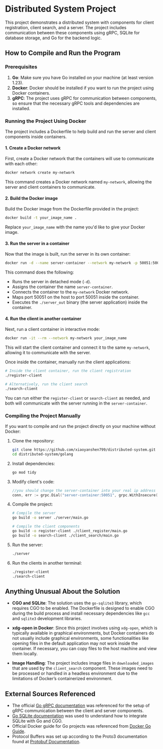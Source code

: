 
# Distributed System Project

This project demonstrates a distributed system with components for client registration, client search, and a server. The project includes communication between these components using gRPC, SQLite for database storage, and Go for the backend logic.

## How to Compile and Run the Program

### Prerequisites

1. **Go**: Make sure you have Go installed on your machine (at least version 1.23).
2. **Docker**: Docker should be installed if you want to run the project using Docker containers.
3. **gRPC**: The project uses gRPC for communication between components, so ensure that the necessary gRPC tools and dependencies are installed.

### Running the Project Using Docker

The project includes a Dockerfile to help build and run the server and client components inside containers.

#### 1. Create a Docker network

First, create a Docker network that the containers will use to communicate with each other:

```bash
docker network create my-network
```

This command creates a Docker network named `my-network`, allowing the server and client containers to communicate.

#### 2. Build the Docker image

Build the Docker image from the Dockerfile provided in the project:

```bash
docker build -t your_image_name .
```

Replace `your_image_name` with the name you'd like to give your Docker image.

#### 3. Run the server in a container

Now that the image is built, run the server in its own container:

```bash
docker run -d --name server-container --network my-network -p 50051:50051 your_image_name ./server_out
```

This command does the following:
- Runs the server in detached mode (`-d`).
- Assigns the container the name `server-container`.
- Connects the container to the `my-network` Docker network.
- Maps port 50051 on the host to port 50051 inside the container.
- Executes the `./server_out` binary (the server application) inside the container.

#### 4. Run the client in another container

Next, run a client container in interactive mode:

```bash
docker run -it --rm --network my-network your_image_name
```

This will start the client container and connect it to the same `my-network`, allowing it to communicate with the server.

Once inside the container, manually run the client applications:

```bash
# Inside the client container, run the client registration
./register-client

# Alternatively, run the client search
./search-client
```

You can run either the `register-client` or `search-client` as needed, and both will communicate with the server running in the `server-container`.

### Compiling the Project Manually

If you want to compile and run the project directly on your machine without Docker:

1. Clone the repository:

   ```bash
   git clone https://github.com/xiaoyanshen799/distributed-system.git
   cd distributed-system/golang
   ```

2. Install dependencies:

   ```bash
   go mod tidy
   ```

3. Modify client's code:

   ```go
   //you should change the server-container into your real ip address in client_search/main.go and client_register/main.go in grpc.Dial
   conn, err := grpc.Dial("server-container:50051", grpc.WithInsecure(), grpc.WithBlock())
   ```

4. Compile the project:

   ```bash
   # Compile the server
   go build -o server ./server/main.go

   # Compile the client components
   go build -o register-client ./client_register/main.go
   go build -o search-client ./client_search/main.go
   ```

5. Run the server:

   ```bash
   ./server
   ```

6. Run the clients in another terminal:

   ```bash
   ./register-client
   ./search-client
   ```

## Anything Unusual About the Solution

- **CGO and SQLite**: The solution uses the `go-sqlite3` library, which requires CGO to be enabled. The Dockerfile is designed to enable CGO during the build process and install necessary dependencies like `gcc` and `sqlite3` development libraries.
  
- **xdg-open in Docker**: Since this project involves using `xdg-open`, which is typically available in graphical environments, but Docker containers do not usually include graphical environments, some functionalities like opening files in the default application may not work inside the container. If necessary, you can copy files to the host machine and view them locally.

- **Image Handling**: The project includes image files in `downloaded_images` that are used by the `client_search` component. These images need to be processed or handled in a headless environment due to the limitations of Docker’s containerized environment.

## External Sources Referenced

- The official [Go gRPC documentation](https://grpc.io/docs/languages/go/) was referenced for the setup of gRPC communication between the client and server components.
- [Go SQLite documentation](https://github.com/mattn/go-sqlite3) was used to understand how to integrate SQLite with Go and CGO.
- Official Docker guide for Go projects was referenced from [Docker Go Guide](https://docs.docker.com/guides/golang/).
- Protocol Buffers was set up according to the Proto3 documentation found at [Protobuf Documentation](https://protobuf.dev/programming-guides/proto3/).
